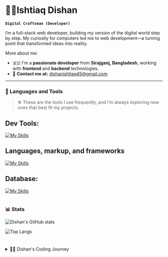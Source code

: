 # 🧗‍♂️Ishtiaq Dishan

**`Digital Craftsman (Developer)`**

I’m a full-stack web developer, building my version of the digital world step by step. My curiosity for computers led me to web development—a turning point that transformed ideas into reality.

More about me: 
- 🇧🇩 I'm a **passionate developer** from **Sirajganj, Bangladesh**, working with **frontend** and **backend** technologies.
- 📩 **Contact me at:** [dishanishtiaq45@gmail.com](mailto:dishanishtiaq45@gmail.com)

---

### 🧰 Languages and Tools

> ⚙️ These are the tools I use frequently, and I’m always exploring new ones that best fit my projects.

## Dev Tools:
[![My Skills](https://skillicons.dev/icons?i=linux,arch,git,jest,npm,yarn,pnpm&perline=11)](https://skillicons.dev)
<br>
## Languages, markup, and frameworks 
[![My Skills](https://skillicons.dev/icons?i=html,css,javascript,python,nextjs,react,express,bootstrap,scss,tailwind,css&perline=11)](https://skillicons.dev)
<br />
## Database: 
[![My Skills](https://skillicons.dev/icons?i=mongodb,sqlite&perline=11)](https://skillicons.dev)
<br />
#

### 📊 Stats

![Dishan's GitHub stats](https://github-readme-stats.vercel.app/api?username=dishan1223&show_icons=true&theme=gruvbox)

![Top Langs](https://github-readme-stats.vercel.app/api/top-langs/?username=dishan1223&layout=compact&theme=gruvbox)


#

<details>
    <summary>🧑‍💻 Dishan's Coding Journey</summary>
    <br/>
    My journey began like many others—with curiosity and a passion for learning. As a teenager, discovering coding felt like unlocking a world where I could build anything I imagined. Despite the challenges—errors, bugs, and moments of doubt—I kept pushing forward.

I often questioned if I belonged in this field, but my love for technology and the thrill of creating kept me going. Over time, persistence turned struggles into skills. Now, I can confidently say I belong here. Most importantly, I’ve learned how to learn—a skill that keeps me growing every day.
</details>
